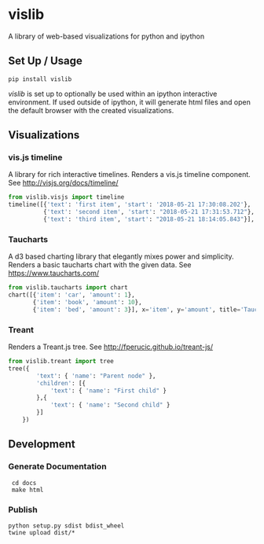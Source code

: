 # vislib
A library of web-based visualizations for python and ipython

## Set Up / Usage

```
pip install vislib
```

*vislib* is set up to optionally be used within an ipython interactive environment.
If used outside of ipython, it will generate html files and open
the default browser with the created visualizations.

## Visualizations

### vis.js timeline

A library for rich interactive timelines.
Renders a vis.js timeline component. See http://visjs.org/docs/timeline/

```python
from vislib.visjs import timeline
timeline([{'text': 'first item', 'start': '2018-05-21 17:30:08.202'},
          {'text': 'second item', 'start': "2018-05-21 17:31:53.712"},
          {'text': 'third item', 'start': "2018-05-21 18:14:05.843"}], content_field='text', title='example1')
```

### Taucharts

A d3 based charting library that elegantly mixes power and simplicity.
Renders a basic taucharts chart with the given data. See https://www.taucharts.com/

```python
from vislib.taucharts import chart
chart([{'item': 'car', 'amount': 1},
       {'item': 'book', 'amount': 10},
       {'item': 'bed', 'amount': 3}], x='item', y='amount', title='Taucharts example')
```

### Treant

Renders a Treant.js tree. See http://fperucic.github.io/treant-js/

```python
from vislib.treant import tree
tree({
        'text': { 'name': "Parent node" },
        'children': [{
            'text': { 'name': "First child" }
        },{
            'text': { 'name': "Second child" }
        }]
    })
```

## Development

### Generate Documentation

```
 cd docs
 make html
```

### Publish
```
python setup.py sdist bdist_wheel
twine upload dist/*
```

